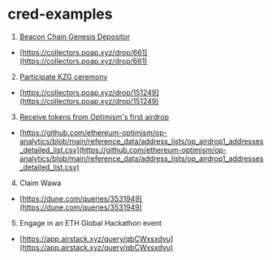 # cred-examples

1. [Beacon Chain Genesis Depositor](./1-beacon-chain-genesis-depositor.csv)
- [https://collectors.poap.xyz/drop/661](https://collectors.poap.xyz/drop/661)

2. [Participate KZG ceremony](./1-participate-kzg-ceremony.csv)
- [https://collectors.poap.xyz/drop/151249](https://collectors.poap.xyz/drop/151249)

3. [Receive tokens from Optimism's first airdrop](./2-receive-op-first-airdrop.csv)
- [https://github.com/ethereum-optimism/op-analytics/blob/main/reference_data/address_lists/op_airdrop1_addresses_detailed_list.csv](https://github.com/ethereum-optimism/op-analytics/blob/main/reference_data/address_lists/op_airdrop1_addresses_detailed_list.csv)

4. Claim Wawa
- [https://dune.com/queries/3531949](https://dune.com/queries/3531949)

5. Engage in an ETH Global Hackathon event
- [https://app.airstack.xyz/query/qbCWxsxdyu](https://app.airstack.xyz/query/qbCWxsxdyu)

